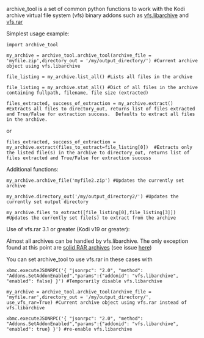 
archive_tool is a set of common python functions to work with the Kodi archive virtual file system (vfs) binary addons such as [vfs.libarchive](https://github.com/xbmc/vfs.libarchive) and [vfs.rar](https://github.com/xbmc/vfs.rar)

Simplest usage example:
```
import archive_tool

my_archive = archive_tool.archive_tool(archive_file = 'myfile.zip',directory_out = '/my/output_directory/') #Current archive object using vfs.libarchive

file_listing = my_archive.list_all() #Lists all files in the archive

file_listing = my_archive.stat_all() #Dict of all files in the archive containing fullpath, filename, file size (extracted)

files_extracted, success_of_extraction = my_archive.extract()  #Extracts all files to directory_out, returns list of files extracted and True/False for extraction success.  Defaults to extract all files in the archive.
```
or
```
files_extracted, success_of_extraction = my_archive.extract(files_to_extract=file_listing[0])  #Extracts only the listed file(s) in the archive to directory_out, returns list of files extracted and True/False for extraction success
```
Additional functions:
```
my_archive.archive_file('myfile2.zip') #Updates the currently set archive

my_archive.directory_out('/my/output_directory2/') #Updates the currently set output directory

my_archive.files_to_extract([file_listing[0],file_listing[3]]) #Updates the currently set file(s) to extract from the archive
```
Use of vfs.rar 3.1 or greater (Kodi v19 or greater):

Almost all archives can be handled by vfs.libarchive.  The only exception found at this point are [solid RAR archives](https://www.winrar-france.fr/winrar_instructions_for_use/source/html/HELPArcSolid.htm) (see issue [here](https://github.com/xbmc/vfs.libarchive/issues/35))

You can set archive_tool to use vfs.rar in these cases with
```
xbmc.executeJSONRPC('{ "jsonrpc": "2.0", "method": "Addons.SetAddonEnabled","params":{"addonid": "vfs.libarchive", "enabled": false} }') #Temporarily disable vfs.libarchive

my_archive = archive_tool.archive_tool(archive_file = 'myfile.rar',directory_out = '/my/output_directory/', use_vfs_rar=True) #Current archive object using vfs.rar instead of vfs.libarchive

xbmc.executeJSONRPC('{ "jsonrpc": "2.0", "method": "Addons.SetAddonEnabled","params":{"addonid": "vfs.libarchive", "enabled": true} }') #re-enable vfs.libarchive
```
